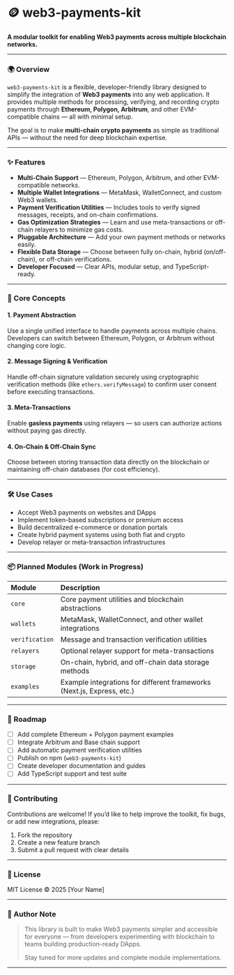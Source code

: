 # 🪙 web3-payments-kit

**A modular toolkit for enabling Web3 payments across multiple blockchain networks.**

---

### 🌍 Overview

`web3-payments-kit` is a flexible, developer-friendly library designed to simplify the integration of **Web3 payments** into any web application.
It provides multiple methods for processing, verifying, and recording crypto payments through **Ethereum, Polygon, Arbitrum**, and other EVM-compatible chains — all with minimal setup.

The goal is to make **multi-chain crypto payments** as simple as traditional APIs — without the need for deep blockchain expertise.

---

### ✨ Features

* **Multi-Chain Support** — Ethereum, Polygon, Arbitrum, and other EVM-compatible networks.
* **Multiple Wallet Integrations** — MetaMask, WalletConnect, and custom Web3 wallets.
* **Payment Verification Utilities** — Includes tools to verify signed messages, receipts, and on-chain confirmations.
* **Gas Optimization Strategies** — Learn and use meta-transactions or off-chain relayers to minimize gas costs.
* **Pluggable Architecture** — Add your own payment methods or networks easily.
* **Flexible Data Storage** — Choose between fully on-chain, hybrid (on/off-chain), or off-chain verifications.
* **Developer Focused** — Clear APIs, modular setup, and TypeScript-ready.

---

### 🧩 Core Concepts

#### 1. Payment Abstraction

Use a single unified interface to handle payments across multiple chains. Developers can switch between Ethereum, Polygon, or Arbitrum without changing core logic.

#### 2. Message Signing & Verification

Handle off-chain signature validation securely using cryptographic verification methods (like `ethers.verifyMessage`) to confirm user consent before executing transactions.

#### 3. Meta-Transactions

Enable **gasless payments** using relayers — so users can authorize actions without paying gas directly.

#### 4. On-Chain & Off-Chain Sync

Choose between storing transaction data directly on the blockchain or maintaining off-chain databases (for cost efficiency).

---

### 🛠️ Use Cases

* Accept Web3 payments on websites and DApps
* Implement token-based subscriptions or premium access
* Build decentralized e-commerce or donation portals
* Create hybrid payment systems using both fiat and crypto
* Develop relayer or meta-transaction infrastructures

---

### 📦 Planned Modules (Work in Progress)

| Module         | Description                                                            |
| :------------- | :--------------------------------------------------------------------- |
| `core`         | Core payment utilities and blockchain abstractions                     |
| `wallets`      | MetaMask, WalletConnect, and other wallet integrations                 |
| `verification` | Message and transaction verification utilities                         |
| `relayers`     | Optional relayer support for meta-transactions                         |
| `storage`      | On-chain, hybrid, and off-chain data storage methods                   |
| `examples`     | Example integrations for different frameworks (Next.js, Express, etc.) |

---

### 🚀 Roadmap

* [ ] Add complete Ethereum + Polygon payment examples
* [ ] Integrate Arbitrum and Base chain support
* [ ] Add automatic payment verification utilities
* [ ] Publish on npm (`web3-payments-kit`)
* [ ] Create developer documentation and guides
* [ ] Add TypeScript support and test suite

---

### 🤝 Contributing

Contributions are welcome!
If you’d like to help improve the toolkit, fix bugs, or add new integrations, please:

1. Fork the repository
2. Create a new feature branch
3. Submit a pull request with clear details

---

### 📄 License

MIT License © 2025 [Your Name]

---

### 💬 Author Note

> This library is built to make Web3 payments simpler and accessible for everyone — from developers experimenting with blockchain to teams building production-ready DApps.
>
> Stay tuned for more updates and complete module implementations.

---
